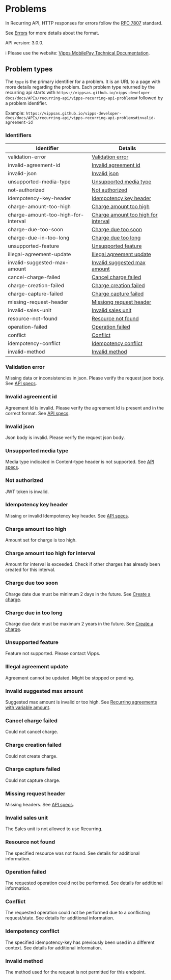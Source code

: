 <!-- START_METADATA
---
title: Problem types
sidebar_label: Problem types
sidebar_position: 90
description: Problem types for the Recurring API can be found here.
pagination_next: null
pagination_prev: null
---
END_METADATA -->

# Problems

In Recurring API, HTTP responses for errors follow the [RFC 7807](https://www.rfc-editor.org/rfc/rfc7807) standard.

See [Errors](https://developer.vippsmobilepay.com/docs/vipps-developers/common-topics/errors) for more details about the format.

API version: 3.0.0.

<!-- START_COMMENT -->

ℹ️ Please use the website:
[Vipps MobilePay Technical Documentation](https://developer.vippsmobilepay.com/docs/APIs/recurring-api).

<!-- END_COMMENT -->

## Problem types

The `type` is the primary identifier for a problem. It is an URL to a page with more details regarding the problem. 
Each problem type returned by the recurring api starts with `https://vippsas.github.io/vipps-developer-docs/docs/APIs/recurring-api/vipps-recurring-api-problems#` followed by a problem identifier. 

Example: `https://vippsas.github.io/vipps-developer-docs/docs/APIs/recurring-api/vipps-recurring-api-problems#invalid-agreement-id`

### Identifiers

| Identifier                          | Details                                                                     |
|-------------------------------------|-----------------------------------------------------------------------------|
| validation-error                    | [Validation error](#validation-error)                                       |
| invalid-agreement-id                | [Invalid agreement id](#invalid-agreement-id)                               |
| invalid-json                        | [Invalid json](#invalid-json)                                               |
| unsupported-media-type              | [Unsupported media type](#unsupported-media-type)                           |
| not-authorized                      | [Not authorized](#not-authorized)                                           |
| idempotency-key-header              | [Idempotency key header](#idempotency-key-header)                           |
| charge-amount-too-high              | [Charge amount too high](#charge-amount-too-high)                           |
| charge-amount-too-high-for-interval | [Charge amount too high for interval](#charge-amount-too-high-for-interval) |
| charge-due-too-soon                 | [Charge due too soon](#charge-due-too-soon)                                 |
| charge-due-in-too-long              | [Charge due too long](#charge-due-in-too-long)                              |
| unsupported-feature                 | [Unsupported feature](#unsupported-feature)                                 |
| illegal-agreement-update            | [Illegal agreement update](#illegal-agreement-update)                       |
| invalid-suggested-max-amount        | [Invalid suggested max amount](#invalid-suggested-max-amount)               |
| cancel-charge-failed                | [Cancel charge failed](#cancel-charge-failed)                               |
| charge-creation-failed              | [Charge creation failed](#charge-creation-failed)                           |
| charge-capture-failed               | [Charge capture failed](#charge-capture-failed)                             |
| missing-request-header              | [Missiong request header](#missing-request-header)                          |
| invalid-sales-unit                   | [Invalid sales unit](#invalid-sales-unit)                                     |
| resource-not-found                  | [Resource not found](#resource-not-found)                                   |
| operation-failed                    | [Operation failed](#operation-failed)                                       |
| conflict                            | [Conflict](#conflict)                                                       |
| idempotency-conflict                | [Idempotency conflict](#idempotency-conflict)                               |
| invalid-method                      | [Invalid method](#invalid-method)                                           |

### Validation error

Missing data or inconsistencies in json. Please verify the request json body.
See [API specs](https://developer.vippsmobilepay.com/api/recurring).

### Invalid agreement id

Agreement Id is invalid. Please verify the agreement Id is present and in the correct format.
See [API specs](https://developer.vippsmobilepay.com/api/recurring).

### Invalid json

Json body is invalid. Please verify the request json body.

### Unsupported media type

Media type indicated in Content-type header is not supported.
See [API specs](https://developer.vippsmobilepay.com/api/recurring).

### Not authorized

JWT token is invalid.

### Idempotency key header

Missing or invalid Idempotency key header.
See [API specs](https://developer.vippsmobilepay.com/api/recurring).

### Charge amount too high

Amount set for charge is too high.

### Charge amount too high for interval

Amount for interval is exceeded. Check if other charges has already been created for this interval.

### Charge due too soon

Charge date due must be minimum 2 days in the future.
See [Create a charge](https://developer.vippsmobilepay.com/docs/APIs/recurring-api/vipps-recurring-api#create-a-charge).

### Charge due in too long

Charge due date must be maximum 2 years in the future.
See [Create a charge](https://developer.vippsmobilepay.com/docs/APIs/recurring-api/vipps-recurring-api#create-a-charge).

### Unsupported feature

Feature not supported. Please contact Vipps.

### Illegal agreement update

Agreement cannot be updated. Might be stopped or pending.

### Invalid suggested max amount

Suggested max amount is invalid or too high.
See [Recurring agreements with variable amount](https://developer.vippsmobilepay.com/docs/APIs/recurring-api/vipps-recurring-api#recurring-agreements-with-variable-amount).

### Cancel charge failed

Could not cancel charge.

### Charge creation failed

Could not create charge.

### Charge capture failed

Could not capture charge.

### Missing request header

Missing headers. See [API specs](https://developer.vippsmobilepay.com/api/recurring).

### Invalid sales unit
The Sales unit is not allowed to use Recurring.

[update-agreement-patch-endpoint]: https://developer.vippsmobilepay.com/api/recurring#tag/Agreement-v3-endpoints/operation/UpdateAgreementPatchV3

### Resource not found
The specified resource was not found. See details for additional information.

### Operation failed
The requested operation could not be performed. See details for additional information.

### Conflict
The requested operation could not be performed due to a conflicting request/state. See details for additional information.

### Idempotency conflict
The specified idempotency-key has previously been used in a different context. See details for additional information.

### Invalid method
The method used for the request is not permitted for this endpoint.